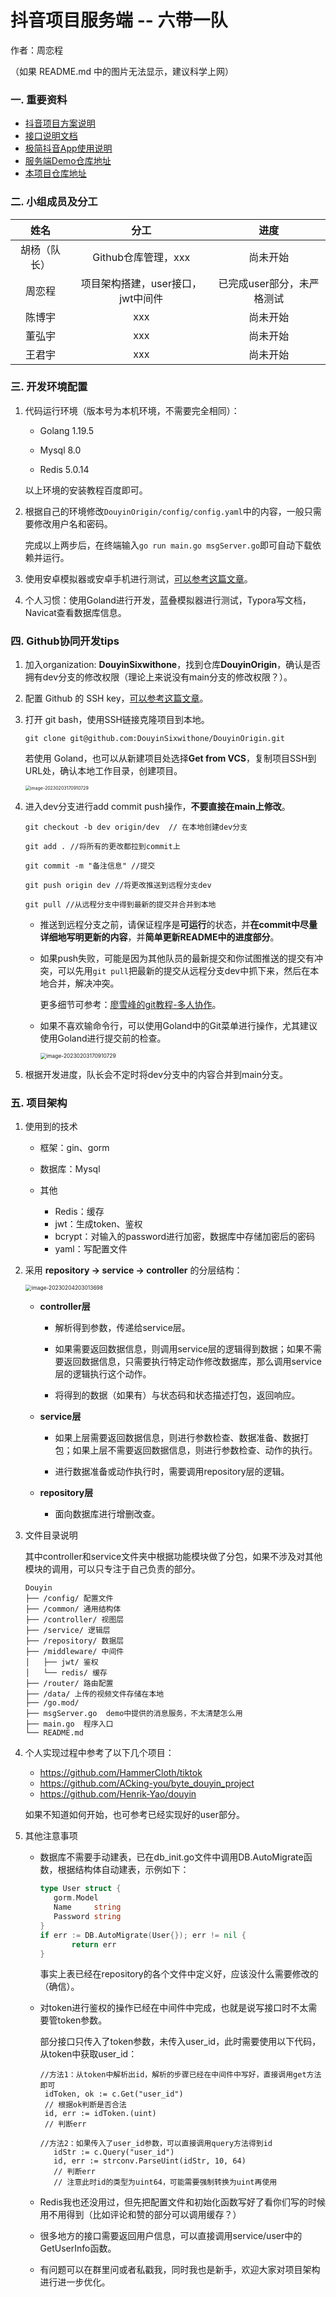 # 抖音项目服务端 -- 六带一队

作者：周恋程

（如果 README.md 中的图片无法显示，建议科学上网）

### 一. 重要资料

- [抖音项目方案说明](https://bytedance.feishu.cn/docs/doccnKrCsU5Iac6eftnFBdsXTof)
- [接口说明文档](https://www.apifox.cn/apidoc/shared-09d88f32-0b6c-4157-9d07-a36d32d7a75c/api-50707523)
- [极简抖音App使用说明](https://bytedance.feishu.cn/docs/doccnM9KkBAdyDhg8qaeGlIz7S7)
- [服务端Demo仓库地址](https://github.com/RaymondCode/simple-demo)
- [本项目仓库地址](https://github.com/DouyinSixwithone/DouyinOrigin)

### 二. 小组成员及分工

|     姓名     |               分工                |            进度            |
| :----------: | :-------------------------------: | :------------------------: |
| 胡杨（队长） |        Github仓库管理，xxx        |          尚未开始          |
|    周恋程    | 项目架构搭建，user接口，jwt中间件 | 已完成user部分，未严格测试 |
|    陈博宇    |                xxx                |          尚未开始          |
|    董弘宇    |                xxx                |          尚未开始          |
|    王君宇    |                xxx                |          尚未开始          |

### 三. 开发环境配置

1. 代码运行环境（版本号为本机环境，不需要完全相同）：

   - Golang 1.19.5

   - Mysql 8.0

   - Redis 5.0.14

   以上环境的安装教程百度即可。

2. 根据自己的环境修改`DouyinOrigin/config/config.yaml`中的内容，一般只需要修改用户名和密码。

   完成以上两步后，在终端输入`go run main.go msgServer.go`即可自动下载依赖并运行。

3. 使用安卓模拟器或安卓手机进行测试，[可以参考这篇文章](https://juejin.cn/post/7192600701745233979)。

4. 个人习惯：使用Goland进行开发，蓝叠模拟器进行测试，Typora写文档，Navicat查看数据库信息。

### 四. Github协同开发tips

1. 加入organization: **DouyinSixwithone**，找到仓库**DouyinOrigin**，确认是否拥有dev分支的修改权限（理论上来说没有main分支的修改权限？）。

2. 配置 Github 的 SSH key，[可以参考这篇文章](https://blog.csdn.net/zhouzhiwengang/article/details/122247683)。

3. 打开 git bash，使用SSH链接克隆项目到本地。

   ```shell
   git clone git@github.com:DouyinSixwithone/DouyinOrigin.git
   ```

   若使用 Goland，也可以从新建项目处选择**Get from VCS**，复制项目SSH到URL处，确认本地工作目录，创建项目。

   <img src="https://raw.githubusercontent.com/Leng-Chu/picture/main/2023/02/upgit_20230203_1675430178.png" alt="image-20230203170910729" style="zoom:50%;" />

4. 进入dev分支进行add commit push操作，**不要直接在main上修改**。

    ```shell
   git checkout -b dev origin/dev  // 在本地创建dev分支
   
   git add . //将所有的更改都拉到commit上
   
   git commit -m "备注信息" //提交
   
   git push origin dev //将更改推送到远程分支dev
   
   git pull //从远程分支中得到最新的提交并合并到本地
   ```

   * 推送到远程分支之前，请保证程序是**可运行**的状态，并**在commit中尽量详细地写明更新的内容**，并**简单更新README中的进度部分**。

   * 如果push失败，可能是因为其他队员的最新提交和你试图推送的提交有冲突，可以先用`git pull`把最新的提交从远程分支dev中抓下来，然后在本地合并，解决冲突。

     更多细节可参考：[廖雪峰的git教程-多人协作](https://www.liaoxuefeng.com/wiki/896043488029600/900375748016320)。
   
   * 如果不喜欢输命令行，可以使用Goland中的Git菜单进行操作，尤其建议使用Goland进行提交前的检查。
   
     <img src="https://raw.githubusercontent.com/Leng-Chu/picture/main/2023/02/upgit_20230204_1675506189.png" alt="image-20230203170910729" style="zoom:60%;" />

5. 根据开发进度，队长会不定时将dev分支中的内容合并到main分支。

### 五. 项目架构

1. 使用到的技术

   * 框架：gin、gorm

   * 数据库：Mysql

   * 其他
     * Redis：缓存
     * jwt：生成token、鉴权
     * bcrypt：对输入的password进行加密，数据库中存储加密后的密码
     * yaml：写配置文件

2. 采用 **repository → service → controller** 的分层结构：

   <img src="https://raw.githubusercontent.com/Leng-Chu/picture/main/2023/02/upgit_20230204_1675513814.png" alt="image-20230204203013698" style="zoom: 60%;" />

   * **controller层**
     * 解析得到参数，传递给service层。
     
     * 如果需要返回数据信息，则调用service层的逻辑得到数据；如果不需要返回数据信息，只需要执行特定动作修改数据库，那么调用service层的逻辑执行这个动作。
     
     * 将得到的数据（如果有）与状态码和状态描述打包，返回响应。
   * **service层**

     * 如果上层需要返回数据信息，则进行参数检查、数据准备、数据打包；如果上层不需要返回数据信息，则进行参数检查、动作的执行。

     * 进行数据准备或动作执行时，需要调用repository层的逻辑。
   * **repository层**

     * 面向数据库进行增删改查。

3. 文件目录说明

   其中controller和service文件夹中根据功能模块做了分包，如果不涉及对其他模块的调用，可以只专注于自己负责的部分。

   ```
   Douyin 
   ├── /config/ 配置文件
   ├── /common/ 通用结构体
   ├── /controller/ 视图层
   ├── /service/ 逻辑层
   ├── /repository/ 数据层
   ├── /middleware/ 中间件
   │   ├── jwt/ 鉴权
   │   └── redis/ 缓存
   ├── /router/ 路由配置
   ├── /data/ 上传的视频文件存储在本地
   ├── /go.mod/
   ├── msgServer.go  demo中提供的消息服务，不太清楚怎么用
   ├── main.go  程序入口
   └── README.md
   ```

4. 个人实现过程中参考了以下几个项目：

   * https://github.com/HammerCloth/tiktok
   * https://github.com/ACking-you/byte_douyin_project
   * https://github.com/Henrik-Yao/douyin

   如果不知道如何开始，也可参考已经实现好的user部分。

5. 其他注意事项

   * 数据库不需要手动建表，已在db_init.go文件中调用DB.AutoMigrate函数，根据结构体自动建表，示例如下：

     ```go
     type User struct {
     	gorm.Model
     	Name     string
     	Password string
     }
     if err := DB.AutoMigrate(User{}); err != nil {
     		return err
     }
     ```

     事实上表已经在repository的各个文件中定义好，应该没什么需要修改的（确信）。

   * 对token进行鉴权的操作已经在中间件中完成，也就是说写接口时不太需要管token参数。

     部分接口只传入了token参数，未传入user_id，此时需要使用以下代码，从token中获取user_id：
   
     ```
     //方法1：从token中解析出id，解析的步骤已经在中间件中写好，直接调用get方法即可
      idToken, ok := c.Get("user_id")
      // 根据ok判断是否合法
      id, err := idToken.(uint)
      // 判断err
     
     //方法2：如果传入了user_id参数，可以直接调用query方法得到id
     	idStr := c.Query("user_id")
     	id, err := strconv.ParseUint(idStr, 10, 64)
     	// 判断err
     	// 注意此时id的类型为uint64，可能需要强制转换为uint再使用
     ```
   
   * Redis我也还没用过，但先把配置文件和初始化函数写好了看你们写的时候用不用得到（比如评论和赞的部分可以调用缓存？）
   
   * 很多地方的接口需要返回用户信息，可以直接调用service/user中的GetUserInfo函数。
   
   * 有问题可以在群里问或者私戳我，同时我也是新手，欢迎大家对项目架构进行进一步优化。
